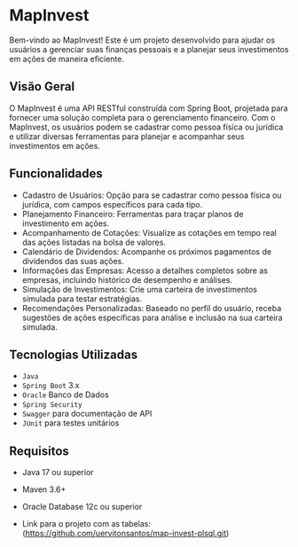 # MapInvest

Bem-vindo ao MapInvest! Este é um projeto desenvolvido para ajudar os usuários a gerenciar suas finanças pessoais e a planejar seus investimentos em ações de maneira eficiente.

## Visão Geral

O MapInvest é uma API RESTful construída com Spring Boot, projetada para fornecer uma solução completa para o gerenciamento financeiro. Com o MapInvest, os usuários podem se cadastrar como pessoa física ou jurídica e utilizar diversas ferramentas para planejar e acompanhar seus investimentos em ações.

## Funcionalidades

- Cadastro de Usuários: Opção para se cadastrar como pessoa física ou jurídica, com campos específicos para cada tipo.
- Planejamento Financeiro: Ferramentas para traçar planos de investimento em ações.
- Acompanhamento de Cotações: Visualize as cotações em tempo real das ações listadas na bolsa de valores.
- Calendário de Dividendos: Acompanhe os próximos pagamentos de dividendos das suas ações.
- Informações das Empresas: Acesso a detalhes completos sobre as empresas, incluindo histórico de desempenho e análises.
- Simulação de Investimentos: Crie uma carteira de investimentos simulada para testar estratégias.
- Recomendações Personalizadas: Baseado no perfil do usuário, receba sugestões de ações específicas para análise e inclusão na sua carteira simulada.

## Tecnologias Utilizadas

- `Java`
- `Spring Boot` 3.x
- `Oracle` Banco de Dados
- `Spring Security`
- `Swagger` para documentação de API
- `JUnit` para testes unitários

## Requisitos

- Java 17 ou superior
- Maven 3.6+
- Oracle Database 12c ou superior

- Link para o projeto com as tabelas: (https://github.com/uervitonsantos/map-invest-plsql.git)
